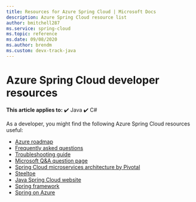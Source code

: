 ```yaml
---
title: Resources for Azure Spring Cloud | Microsoft Docs
description: Azure Spring Cloud resource list
author: bmitchell287
ms.service: spring-cloud
ms.topic: reference
ms.date: 09/08/2020
ms.author: brendm
ms.custom: devx-track-java
---
```


# Azure Spring Cloud developer resources

**This article applies to:** ✔️ Java ✔️ C#

As a developer, you might find the following Azure Spring Cloud resources useful:

* [Azure roadmap](https://azure.microsoft.com/updates)
* [Frequently asked questions](spring-cloud-faq.md)
* [Troubleshooting guide](spring-cloud-troubleshoot.md)
* [Microsoft Q&A question page](https://docs.microsoft.com/answers/topics/azure-spring-cloud.html)
* [Spring Cloud microservices architecture by Pivotal](https://docs.pivotal.io/spring-cloud-services/1-5/common/index.html)
* [Steeltoe](https://steeltoe.io/)
* [Java Spring Cloud website](https://spring.io/)
* [Spring framework](https://cloud.spring.io/spring-cloud-azure/)
* [Spring on Azure](https://docs.microsoft.com/azure/developer/java/spring-framework/)
